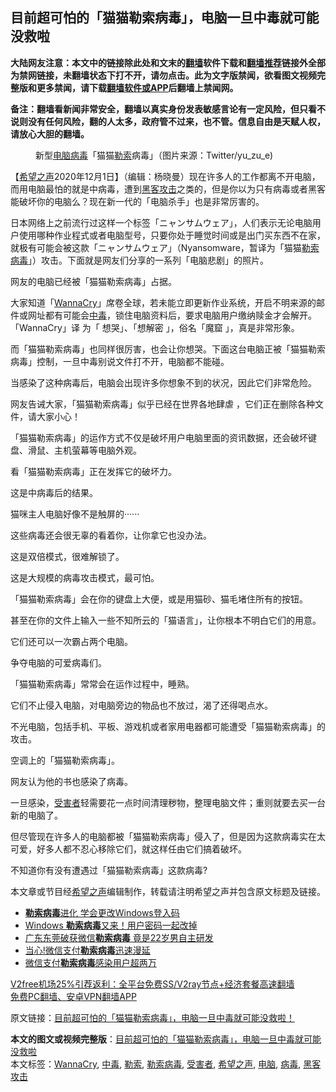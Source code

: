  <h2>目前超可怕的「猫猫勒索病毒」，电脑一旦中毒就可能没救啦</h2> <p class="notice"><b>大陆网友注意：本文中的链接除此处和文末的<a href="https://github.com/bannedbook/fanqiang" >翻墙</a>软件下载和<a href="https://github.com/killgcd/justmysocks/blob/master/README.md">翻墙推荐</a>链接外全部为禁网链接，未翻墙状态下打不开，请勿点击。此为文字版禁闻，欲看图文视频完整版和更多禁闻，请下载<a href="https://github.com/bannedbook/fanqiang">翻墙软件或APP</a>后翻墙上禁闻网。</p><p>备注：翻墙看新闻非常安全，翻墙以真实身份发表敏感言论有一定风险，但只看不说则没有任何风险，翻的人太多，政府管不过来，也不管。信息自由是天赋人权，请放心大胆的翻墙。</b></p>  <div class="entry"> <figure><figcaption>新型<a href="https://www.bannedbook.org/bnews/tag/%e7%94%b5%e8%84%91/" class="st_tag internal_tag" rel="tag" title="标签 电脑 下的日志">电脑</a><a href="https://www.bannedbook.org/bnews/tag/%e7%97%85%e6%af%92/" class="st_tag internal_tag" rel="tag" title="标签 病毒 下的日志">病毒</a>「猫猫<a href="https://www.bannedbook.org/bnews/tag/%E5%8B%92%E7%B4%A2/" class="st_tag internal_tag" rel="tag" title="标签 勒索 下的日志">勒索</a>病毒」（图片来源：Twitter/yu_zu_e)</figcaption></figure> <p>【<span class='wp_keywordlink_affiliate'><a href="https://www.soundofhope.org" title="希望之声" target="_blank">希望之声</a></span>2020年12月1日】（编辑：杨晓曼）现在许多人的工作都离不开电脑，而用电脑最怕的就是中病毒，遭到<a href="https://www.bannedbook.org/bnews/tag/%E9%BB%91%E5%AE%A2%E6%94%BB%E5%87%BB/" class="st_tag internal_tag" rel="tag" title="标签 黑客攻击 下的日志">黑客攻击</a>之类的，但是你以为只有病毒或者黑客能破坏你的电脑么？现在新一代的「电脑杀手」也是非常厉害的。</p> <p></p> <p>日本网络上之前流行过这样一个标签「ニャンサムウェア」，人们表示无论电脑用户使用哪种作业程式或者电脑型号，只要你处于睡觉时间或是出门买东西不在家， 就极有可能会被这款「ニャンサムウェア」（Nyansomware，暂译为「猫猫<a href="https://www.bannedbook.org/bnews/tag/%E5%8B%92%E7%B4%A2%E7%97%85%E6%AF%92/" class="st_tag internal_tag" rel="tag" title="标签 勒索病毒 下的日志">勒索病毒</a>」）攻击。下面就是网友们分享的一系列「电脑悲剧」的照片。</p> <p>网友的电脑已经被「猫猫勒索病毒」占据。</p> <p></p> <p>大家知道「<a href="https://www.bannedbook.org/bnews/tag/wannacry/" class="st_tag internal_tag" rel="tag" title="标签 WannaCry 下的日志">WannaCry</a>」席卷全球，若未能立即更新作业系统，开启不明来源的邮件或网址都有可能会<a href="https://www.bannedbook.org/bnews/tag/%E4%B8%AD%E6%AF%92/" class="st_tag internal_tag" rel="tag" title="标签 中毒 下的日志">中毒</a>，锁住电脑资料后，要求电脑用户缴纳赎金才会解开。「WannaCry」译 为「 想哭」、「想解密 」，俗名「魔窟 」，真是非常形象。</p> <p>而「猫猫勒索病毒」也同样很厉害，也会让你想哭。下面这台电脑正被「猫猫勒索病毒」控制，一旦中毒别说文件打不开，电脑都不能碰。</p> <p>当感染了这种病毒后，电脑会出现许多你想象不到的状况，因此它们非常危险。</p> <p></p> <p>网友告诫大家，「猫猫勒索病毒」似乎已经在世界各地肆虐 ，它们正在删除各种文件，请大家小心！</p> <p></p> <p>「猫猫勒索病毒」的运作方式不仅是破坏用户电脑里面的资讯数据，还会破坏键盘、滑鼠、主机萤幕等电脑外观。</p>  <p>看「猫猫勒索病毒」正在发挥它的破坏力。</p> <p></p> <p>这是中病毒后的结果。</p> <p></p> <p>猫咪主人电脑好像不是触屏的······</p> <p></p> <p>这些病毒还会很无辜的看着你，让你拿它也没办法。</p> <p></p> <p>这是双倍模式，很难解锁了。</p> <p></p> <p>这是大规模的病毒攻击模式，最可怕。</p> <p></p>  <p>「猫猫勒索病毒」会在你的键盘上大便，或是用猫砂、猫毛堵住所有的按钮。</p> <p></p> <p>甚至在你的文件上输入一些不知所云的「猫语言」，让你根本不明白它们的用意。</p> <p></p> <p></p> <p>它们还可以一次霸占两个电脑。</p> <p></p> <p>争夺电脑的可爱病毒们。</p> <p></p> <p>「猫猫勒索病毒」常常会在运作过程中，睡熟。</p> <p></p> <p>它们不止侵入电脑，对电脑旁边的物品也不放过，渴了还得喝点水。</p>  <p></p> <p>不光电脑，包括手机、平板、游戏机或者家用电器都可能遭受「猫猫勒索病毒」的攻击。</p> <p></p> <p></p> <p>空调上的「猫猫勒索病毒」。</p> <p></p> <p>网友认为他的书也感染了病毒。</p> <p></p> <p>一旦感染，<a href="https://www.bannedbook.org/bnews/tag/%e5%8f%97%e5%ae%b3%e8%80%85/" class="st_tag internal_tag" rel="tag" title="标签 受害者 下的日志">受害者</a>轻需要花一点时间清理秽物，整理电脑文件；重则就要去买一台新的电脑了。</p> <p>但尽管现在许多人的电脑都被「猫猫勒索病毒」侵入了，但是因为这款病毒实在太可爱，好多人都不忍心移除它们，就这样任由它们搞着破坏。</p> <p></p> <p>不知道你有没有遭遇过「猫猫勒索病毒」这款病毒?</p>  <p>本文章或节目经<a href="https://www.bannedbook.org/bnews/tag/%e5%b8%8c%e6%9c%9b%e4%b9%8b%e5%a3%b0/" class="st_tag internal_tag" rel="tag" title="标签 希望之声 下的日志">希望之声</a>编辑制作，转载请注明希望之声并包含原文标题及链接。</p> <ul class='op-related-articles' title='相关阅读'> <li><a href='https://www.bannedbook.org/bnews/cnnews/20191113/1222295.html' target='_blank'><b>勒索病毒</b>进化 学会更改Windows登入码</a></li> <li><a href='https://www.bannedbook.org/bnews/comments/20191109/1219988.html' target='_blank'>Windows <b>勒索病毒</b>又来！用户密码一起改掉</a></li> <li><a href='https://www.bannedbook.org/bnews/baitai/20181207/1043621.html' target='_blank'>广东东莞破获微信<b>勒索病毒</b> 竟是22岁男自主研发</a></li> <li><a href='https://www.bannedbook.org/bnews/cbnews/20181204/1041818.html' target='_blank'>当心!微信支付<b>勒索病毒</b>迅速漫延</a></li> <li><a href='https://www.bannedbook.org/bnews/baitai/20181204/1041700.html' target='_blank'>微信支付<b>勒索病毒</b>感染用户超两万</a></li> </ul> <p class="texttj"> <a href="https://www.bannedbook.org/forum23/topic22702.html" target="_blank">V2free机场25%引荐返利：全平台免费SS/V2ray节点+经济套餐高速翻墙</a><br/> <a href="https://github.com/bannedbook/fanqiang/wiki/%E7%A6%81%E9%97%BB%E7%BD%91%E5%AE%89%E5%8D%93%E7%BF%BB%E5%A2%99%E6%96%B0%E9%97%BBAPP" target="_blank">免费PC翻墙、安卓VPN翻墙APP</a></p><p>原文链接：<a class="src_link"  href="https://www.soundofhope.org/post/270861" target="_blank">目前超可怕的「猫猫勒索病毒」，电脑一旦中毒就可能没救啦！</a></p><a name='sharetosocial'></a>       <div><b>本文的图文或视频完整版</b>：<a href='https://www.bannedbook.org/bnews/comments/20201202/1440662.html'>目前超可怕的「猫猫勒索病毒」，电脑一旦中毒就可能没救啦</a></div>  </div><!--END ENTRY--> <div class="postfooter"> <div>本文标签：<a href="https://www.bannedbook.org/bnews/tag/wannacry/" rel="tag">WannaCry</a>, <a href="https://www.bannedbook.org/bnews/tag/%E4%B8%AD%E6%AF%92/" rel="tag">中毒</a>, <a href="https://www.bannedbook.org/bnews/tag/%E5%8B%92%E7%B4%A2/" rel="tag">勒索</a>, <a href="https://www.bannedbook.org/bnews/tag/%E5%8B%92%E7%B4%A2%E7%97%85%E6%AF%92/" rel="tag">勒索病毒</a>, <a href="https://www.bannedbook.org/bnews/tag/%e5%8f%97%e5%ae%b3%e8%80%85/" rel="tag">受害者</a>, <a href="https://www.bannedbook.org/bnews/tag/%e5%b8%8c%e6%9c%9b%e4%b9%8b%e5%a3%b0/" rel="tag">希望之声</a>, <a href="https://www.bannedbook.org/bnews/tag/%e7%94%b5%e8%84%91/" rel="tag">电脑</a>, <a href="https://www.bannedbook.org/bnews/tag/%e7%97%85%e6%af%92/" rel="tag">病毒</a>, <a href="https://www.bannedbook.org/bnews/tag/%E9%BB%91%E5%AE%A2%E6%94%BB%E5%87%BB/" rel="tag">黑客攻击</a></div>  </div><!--END POSTFOOTER--> 